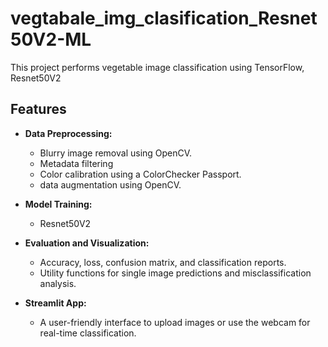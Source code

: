 # vegtabale_img_clasification_Resnet50V2-ML

This project performs vegetable image classification using TensorFlow, Resnet50V2

## Features

- **Data Preprocessing:**  
  - Blurry image removal using OpenCV.
  - Metadata filtering
  - Color calibration using a ColorChecker Passport.
  - data augmentation using OpenCV.
  
- **Model Training:**  
  - Resnet50V2
  
- **Evaluation and Visualization:**  
  - Accuracy, loss, confusion matrix, and classification reports.
  - Utility functions for single image predictions and misclassification analysis.
  
- **Streamlit App:**  
  - A user-friendly interface to upload images or use the webcam for real-time classification.
